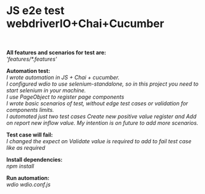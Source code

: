 # JS e2e test webdriverIO+Chai+Cucumber

<br>


**All features and scenarios for test are:**<br>
_'features/\*.features'_

**Automation test:**<br>
_I wrote automation in JS + Chai + cucumber.<br>_
_I configured wdio to use selenium-standalone, so in this project you need to start selenium in your machine.<br>_
_I use PageObject to register page components_ <br>
_I wrote basic scenarios of test, without edge test cases or validation for components limits._<br>
_I automated just two test cases Create new positive value register and Add on report new inflow value. My intention is on future to add more scenarios._<br>

**Test case will fail:**<br>
_I changed the expect on Validate value is required to add to fail test case like as required_<br>

**Install dependencies:**<br>
_npm install_<br>

**Run automation:**<br>
_wdio wdio.conf.js_<br>
